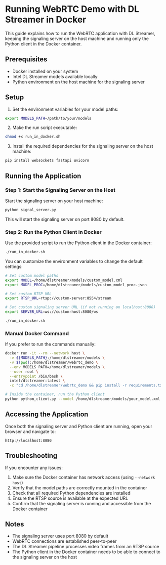 # Running WebRTC Demo with DL Streamer in Docker

This guide explains how to run the WebRTC application with DL Streamer, keeping the signaling server on the host machine and running only the Python client in the Docker container.

## Prerequisites

- Docker installed on your system
- Intel DL Streamer models available locally
- Python environment on the host machine for the signaling server

## Setup

1. Set the environment variables for your model paths:

```bash
export MODELS_PATH=/path/to/your/models
```

2. Make the run script executable:

```bash
chmod +x run_in_docker.sh
```

3. Install the required dependencies for the signaling server on the host machine:

```bash
pip install websockets fastapi uvicorn
```

## Running the Application

### Step 1: Start the Signaling Server on the Host

Start the signaling server on your host machine:

```bash
python signal_server.py
```

This will start the signaling server on port 8080 by default.

### Step 2: Run the Python Client in Docker

Use the provided script to run the Python client in the Docker container:

```bash
./run_in_docker.sh
```

You can customize the environment variables to change the default settings:

```bash
# Set custom model paths
export MODEL=/home/dlstreamer/models/custom_model.xml
export MODEL_PROC=/home/dlstreamer/models/custom_model_proc.json

# Set custom RTSP URL
export RTSP_URL=rtsp://custom-server:8554/stream

# Set custom signaling server URL (if not running on localhost:8080)
export SERVER_URL=ws://custom-host:8080/ws

./run_in_docker.sh
```

### Manual Docker Command

If you prefer to run the commands manually:

```bash
docker run -it --rm --network host \
  -v ${MODELS_PATH}:/home/dlstreamer/models \
  -v $(pwd):/home/dlstreamer/webrtc_demo \
  --env MODELS_PATH=/home/dlstreamer/models \
  --user root \
  --entrypoint /bin/bash \
  intel/dlstreamer:latest \
  -c "cd /home/dlstreamer/webrtc_demo && pip install -r requirements.txt && chmod -R 755 /home/dlstreamer && exec setpriv --reuid=$(id -u) --regid=$(id -g) --init-groups /bin/bash"

# Inside the container, run the Python client
python python_client.py --model /home/dlstreamer/models/your_model.xml --model_proc /home/dlstreamer/models/your_model_proc.json --rtsp_url rtsp://localhost:8554/input_stream --server_url ws://localhost:8080/ws
```

## Accessing the Application

Once both the signaling server and Python client are running, open your browser and navigate to:

```
http://localhost:8080
```

## Troubleshooting

If you encounter any issues:

1. Make sure the Docker container has network access (using `--network host`)
2. Verify that the model paths are correctly mounted in the container
3. Check that all required Python dependencies are installed
4. Ensure the RTSP source is available at the expected URL
5. Confirm that the signaling server is running and accessible from the Docker container

## Notes

- The signaling server uses port 8080 by default
- WebRTC connections are established peer-to-peer
- The DL Streamer pipeline processes video frames from an RTSP source
- The Python client in the Docker container needs to be able to connect to the signaling server on the host
